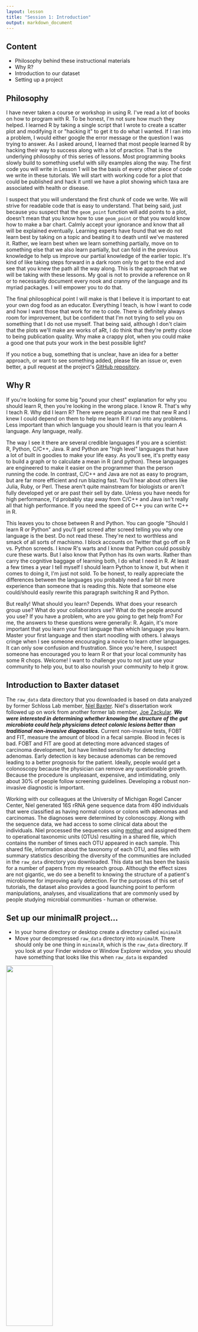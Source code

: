 ```yaml
---
layout: lesson
title: "Session 1: Introduction"
output: markdown_document
---
```


## Content
* Philosophy behind these instructional materials
* Why R?
* Introduction to our dataset
* Setting up a project





## Philosophy
I have never taken a course or workshop in using R. I've read a lot of books on how to program with R. To be honest, I'm not sure how much they helped. I learned R by taking a single script that I wrote to create a scatter plot and modifying it or "hacking it" to get it to do what I wanted. If I ran into a problem, I would either google the error message or the question I was trying to answer. As I asked around, I learned that most people learned R by hacking their way to success along with a lot of practice. That is the underlying philosophy of this series of lessons. Most programming books slowly build to something useful with silly examples along the way. The first code you will write in Lesson 1 will be the basis of every other piece of code we write in these tutorials. We will start with working code for a plot that could be published and hack it until we have a plot showing which taxa are associated with health or disease.

I suspect that you will understand the first chunk of code we write. We will strive for readable code that is easy to understand. That being said, just because you suspect that the `geom_point` function will add points to a plot, doesn't mean that you know how to use `geom_point` or that you would know how to make a bar chart. Calmly accept your ignorance and know that all will be explained eventually. Learning experts have found that we do not learn best by taking on a topic and beating it to death until we've mastered it. Rather, we learn best when we learn something partially, move on to something else that we also learn partially, but can fold in the previous knowledge to help us improve our partial knowledge of the earlier topic. It's kind of like taking steps forward in a dark room only to get to the end and see that you knew the path all the way along. This is the approach that we will be taking with these lessons. My goal is not to provide a reference on R or to necessarily document every nook and cranny of the language and its myriad packages. I will empower you to do that.

The final philosophical point I will make is that I believe it is important to eat your own dog food as an educator. Everything I teach, is how I want to code and how I want those that work for me to code. There is definitely always room for improvement, but be confident that I'm not trying to sell you on something that I do not use myself. That being said, although I don't claim that the plots we'll make are works of aRt, I do think that they're pretty close to being publication quality. Why make a crappy plot, when you could make a good one that puts your work in the best possible light?

If you notice a bug, something that is unclear, have an idea for a better approach, or want to see something added, please file an issue or, even better, a pull request at the project's [GitHub repository](https://github.com/riffomonas/minimalR).

## Why R
If you're looking for some big "pound your chest" explanation for why you should learn R, then you're looking in the wrong place. I know R. That's why I teach R. Why did I learn R? There were people around me that new R and I knew I could depend on them to help me learn R if I ran into any problems. Less important than which language you should learn is that you learn *A* language. Any language, really.

The way I see it there are several credible languages if you are a scientist: R, Python, C/C++, Java. R and Python are "high level" languages that have a lot of built in goodies to make your life easy. As you'll see, it's pretty easy to build a graph or to calculate a mean in R (and python). These languages are engineered to make it easier on the programmer than the person running the code. In contrast, C/C++ and Java are not as easy to program, but are far more efficient and run blazing fast. You'll hear about others like Julia, Ruby, or Perl. These aren't quite mainstream for biologists or aren't fully developed yet or are past their sell by date. Unless you have needs for high performance, I'd probably stay away from C/C++ and Java isn't really all that high performance. If you need the speed of C++ you can write C++ in R.

This leaves you to chose between R and Python. You can google "Should I learn R or Python" and you'll get screed after screed telling you why one language is the best. Do not read these. They're next to worthless and smack of all sorts of machismo. I block accounts on Twitter that go off on R vs. Python screeds. I know R's warts and I know that Python could possibly cure these warts. But I also know that Python has its own warts. Rather than carry the cognitive baggage of learning both, I do what I need in R. At least a few times a year I tell myself I should learn Python to know it, but when it comes to doing it, I'm just not sold. To be honest, to really appreciate the differences between the languages you probably need a fair bit more experience than someone that is reading this. Note that someone else could/should easily rewrite this paragraph switching R and Python.

But really! What should you learn? Depends. What does your research group use? What do your collaborators use? What do the people around you use? If you have a problem, who are you going to get help from? For me, the answers to these questions were generally: R. Again, it's more important that you learn your first language than which language you learn. Master your first language and then start noodling with others. I always cringe when I see someone encouraging a novice to learn other languages. It can only sow confusion and frustration. Since you're here, I suspect someone has encouraged you to learn R or that your local community has some R chops. Welcome! I want to challenge you to not just use your community to help you, but to also nourish your community to help it grow.


## Introduction to Baxter dataset
The `raw_data` data directory that you downloaded is based on data analyzed by former Schloss Lab member, [Niel Baxter](http://www.schlosslab.org/labbies/baxter.html). Niel's dissertation work followed up on work from another former lab member, [Joe Zackular](https://www.zackularlab.org). ***We were interested in determining whether knowing the structure of the gut microbiota could help physicians detect colonic lesions better than traditional non-invasive diagnostics.*** Current non-invasive tests, FOBT and FIT, measure the amount of blood in a fecal sample. Blood in feces is bad. FOBT and FIT are good at detecting more advanced stages of carcinoma development, but have limited sensitivity for detecting adenomas. Early detection is key because adenomas can be removed leading to a better prognosis for the patient. Ideally, people would get a colonoscopy because the physician can remove any questionable growth. Because the procedure is unpleasant, expensive, and intimidating, only about 30% of people follow screening guidelines. Developing a robust non-invasive diagnostic is important.

Working with our colleagues at the University of Michigan Rogel Cancer Center, Niel generated 16S rRNA gene sequence data from 490 individuals that were classified as having normal colons or colons with adenomas and carcinomas. The diagnoses were determined by colonoscopy. Along with the sequence data, we had access to some clinical data about the individuals. Niel processed the sequences using [mothur](https://www.mothur.org) and assigned them to operational taxonomic units (OTUs) resulting in a shared file, which contains the number of times each OTU appeared in each sample. This shared file, information about the taxonomy of each OTU, and files with summary statistics describing the diversity of the communities are included in the `raw_data` directory you downloaded. This data set has been the basis for a number of papers from my research group. Although the effect sizes are not gigantic, we do see a benefit to knowing the structure of a patient's microbiome for improving early detection. For the purposes of this set of tutorials, the dataset also provides a good launching point to perform manipulations, analyses, and visualizations that are commonly used by people studying microbial communities - human or otherwise.


## Set up our minimalR project...
* In your home directory or desktop create a directory called `minimalR`
* Move your decompressed `raw_data` directory into `minimalR`. There should only be one thing in `minimalR`, which is the `raw_data` directory. If you look at your Finder window or Window Explorer window, you should have something that looks like this when `raw_data` is expanded

<img src="assets/images/folder_setup.png" width="50%">

* To make life easier, you should start with RStudio. Open `RStudio` and do "File->New Project->Existing Directory".

<img src="assets/images/file_menu.png" width="50%">

* Once you're in the "Create Project" dialog click on the "Existing Directory" link.

<img src="assets/images/new_project.png" width="50%">


* Use the "Browse" button to find `minimalR`. Once you're there (you should only see `raw_data` in the directory), select open.

<img src="assets/images/browse_to_project.png" width="50%">

* My copy of `minimalR` is on the desktop and it lists my "Project working directory" as `~/Desktop/minimalR`. Click "Create Project"

<img src="assets/images/create_project.png" width="50%">

* In the lower right corner of the RStudio program window you will see that the "Files" tab is selected. In the panel it will have a file called `minimalR.Rproj` and a directory called `raw_data`.

<img src="assets/images/files_panel.png" width="50%">

* Quit RStudio
* Use your finder to navigate to your `minimalR` directory
* Double click on `minimalR.Rproj`. This is probably the quickest way to have RStudio open up in your desired working directory.

<img src="assets/images/start_w_project.png" width="50%">
